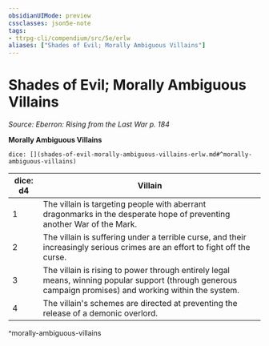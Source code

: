 ```yaml
---
obsidianUIMode: preview
cssclasses: json5e-note
tags:
- ttrpg-cli/compendium/src/5e/erlw
aliases: ["Shades of Evil; Morally Ambiguous Villains"]
---
```

# Shades of Evil; Morally Ambiguous Villains
*Source: Eberron: Rising from the Last War p. 184* 

**Morally Ambiguous Villains**

`dice: [](shades-of-evil-morally-ambiguous-villains-erlw.md#^morally-ambiguous-villains)`

| dice: d4 | Villain |
|----------|---------|
| 1 | The villain is targeting people with aberrant dragonmarks in the desperate hope of preventing another War of the Mark. |
| 2 | The villain is suffering under a terrible curse, and their increasingly serious crimes are an effort to fight off the curse. |
| 3 | The villain is rising to power through entirely legal means, winning popular support (through generous campaign promises) and working within the system. |
| 4 | The villain's schemes are directed at preventing the release of a demonic overlord. |
^morally-ambiguous-villains